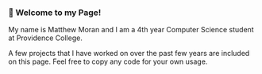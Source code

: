 ### 👋 Welcome to my Page!
My name is Matthew Moran and I am a 4th year Computer Science student at Providence College. 

A few projects that I have worked on over the past few years are included on this page. Feel free to copy any code for your own usage.
